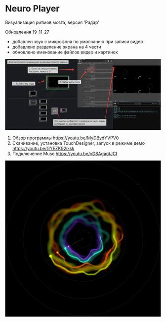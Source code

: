 # Neuro Player
Визуализация ритмов мозга, версия 'Радар'

Обновления 19-11-27
- добавлен звук с микрофона по умолчанию при записи видео
- добавлено разделение экрана на 4 части
- обновлено именование файлов видео и картинок

![обновление](/Files/2019-11-27_13-53-52.png)


1. Обзор программы https://youtu.be/MyDBydYVPV0
2. Скачивание, установка TouchDesigner, запуск в режиме демо https://youtu.be/GYEZK92iksk
3. Подключение Muse https://youtu.be/vD8AgaotJCI

![neuro-player](/Files/Snap.4.png)
